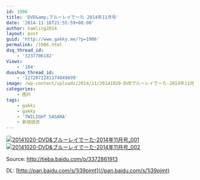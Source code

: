 ```yaml
---
id: 1906
title: 'DVD&amp;ブルーレイでーた 2014年11月号'
date: '2014-11-18T21:55:59+08:00'
author: kamling2014
layout: post
guid: 'http://www.gakky.me/?p=1906'
permalink: /1906.html
dsq_thread_id:
    - '3237706182'
Views:
    - '104'
duoshuo_thread_id:
    - '1272072281174049699'
image: /wp-content/uploads/2014/11/20141020-DVDブルーレイでーた-2014年11月号_001.jpg
categories:
    - 图片
tags:
    - gakki
    - gakky
    - 'TWILIGHT SASARA'
    - 新垣结衣
---
```


[![20141020-DVD&ブルーレイでーた-2014年11月号_001](http://www.yui-aragaki.org/wp-content/uploads/2014/11/20141020-DVDブルーレイでーた-2014年11月号_001.jpg)](http://www.yui-aragaki.org/wp-content/uploads/2014/11/20141020-DVDブルーレイでーた-2014年11月号_001.jpg "20141020-DVD&ブルーレイでーた-2014年11月号_001") [![20141020-DVD&ブルーレイでーた-2014年11月号_002](http://www.yui-aragaki.org/wp-content/uploads/2014/11/20141020-DVDブルーレイでーた-2014年11月号_002.jpg)](http://www.yui-aragaki.org/wp-content/uploads/2014/11/20141020-DVDブルーレイでーた-2014年11月号_002.jpg "20141020-DVD&ブルーレイでーた-2014年11月号_002")

Source: <http://tieba.baidu.com/p/3372861913>

DL: [http://pan.baidu.com/s/1i39pjmt](//pan.baidu.com/s/1i39pjmt)